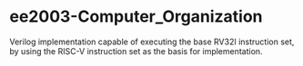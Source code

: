 # ee2003-Computer_Organization

Verilog implementation capable of executing the base RV32I instruction set, by using the RISC-V instruction set as the basis for implementation.
